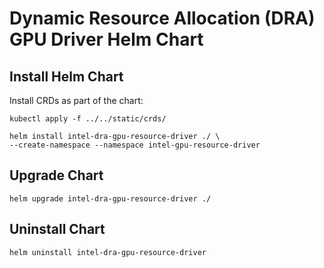 # Dynamic Resource Allocation (DRA) GPU Driver Helm Chart

## Install Helm Chart

Install CRDs as part of the chart:
```
kubectl apply -f ../../static/crds/
```

```
helm install intel-dra-gpu-resource-driver ./ \
--create-namespace --namespace intel-gpu-resource-driver
```

## Upgrade Chart
```
helm upgrade intel-dra-gpu-resource-driver ./
```

## Uninstall Chart
```
helm uninstall intel-dra-gpu-resource-driver
```